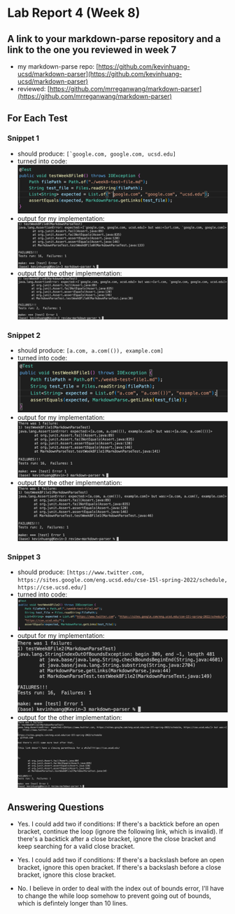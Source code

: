 # Lab Report 4 (Week 8)

## A link to your markdown-parse repository and a link to the one you reviewed in week 7
- my markdown-parse repo: [https://github.com/kevinhuang-ucsd/markdown-parser](https://github.com/kevinhuang-ucsd/markdown-parser)
- reviewed: [https://github.com/mrreganwang/markdown-parser](https://github.com/mrreganwang/markdown-parser)

## For Each Test

### Snippet 1
- should produce: ```[`google.com, google.com, ucsd.edu]```
- turned into code: ![my-test0](./lab-report-4-images/my-test0.png)
- output for my implementation: ![my-output0](./lab-report-4-images/my-output0.png)
- output for the other implementation: ![his-output0](./lab-report-4-images/his-output0.png)

### Snippet 2
- should produce: `[a.com, a.com(()), example.com]`
- turned into code: ![my-test1](./lab-report-4-images/my-test1.png)
- output for my implementation: ![my-output1](./lab-report-4-images/my-output1.png)
- output for the other implementation: ![his-output1](./lab-report-4-images/his-output1.png)

### Snippet 3
- should produce: `[https://www.twitter.com, https://sites.google.com/eng.ucsd.edu/cse-15l-spring-2022/schedule, https://cse.ucsd.edu/]`
- turned into code: ![my-test2](./lab-report-4-images/my-test2.png)
- output for my implementation: ![my-output2](./lab-report-4-images/my-output2.png)
- output for the other implementation: ![his-output2](./lab-report-4-images/his-output2.png)

## Answering Questions
- Yes. I could add two if conditions: If there's a backtick before an open bracket, continue the loop (ignore the following link, which is invalid). If there's a backtick after a close bracket, ignore the close bracket and keep searching for a valid close bracket.

- Yes. I could add two if conditions: If there's a backslash before an open bracket, ignore this open bracket. If there's a backslash before a close bracket, ignore this close bracket.

- No. I believe in order to deal with the index out of bounds error, I'll have to change the while loop somehow to prevent going out of bounds, which is defintely longer than 10 lines.